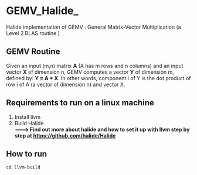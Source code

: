# GEMV_Halide_
Halide implementation of GEMV : General Matrix-Vector Multiplication (a Level 2 BLAS routine ) 

## GEMV Routine

Given an input (m,n) matrix **A** (A has m rows and n columns) and an input vector **X** of dimension n, GEMV computes a vector **Y** of dimension m, defined by: **Y = A * X**. In other words, component i of Y is the dot product of row i of A (a vector of dimension n) and vector X.

## Requirements to run on a linux machine 
1. Install llvm 
1. Build Halide <br/>
    **---> Find out more about halide and how to set it up with llvm step by step at https://github.com/halide/Halide**
 
## How to run
```
cd llvm-build
``` 
